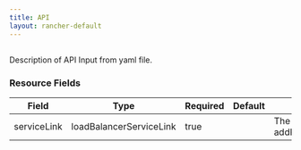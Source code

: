 ```yaml
---
title: API
layout: rancher-default
---
```


## <no value>

Description of API Input from yaml file. 
​​
### Resource Fields

Field | Type | Required | Default | Description
---|---|---|---|---
serviceLink | loadBalancerServiceLink | true | <no value> | The serviceLink for the addRemoveLoadBalancerServiceLinkInput

